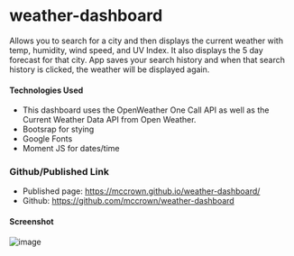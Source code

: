 # weather-dashboard

Allows you to search for a city and then displays the current weather with temp, humidity, wind speed, and UV Index. It also displays the 5 day forecast for that city. App saves your search history and when that search history is clicked, the weather will be displayed again.

#### Technologies Used
- This dashboard uses the OpenWeather One Call API as well as the Current Weather Data API from Open Weather.
- Bootsrap for stying
- Google Fonts
- Moment JS for dates/time


### Github/Published Link

- Published page: https://mccrown.github.io/weather-dashboard/
- Github: https://github.com/mccrown/weather-dashboard

#### Screenshot
![image](https://user-images.githubusercontent.com/6404921/156890650-df84cd29-c9ab-48d4-9dd4-cf5b9936c9da.png)
